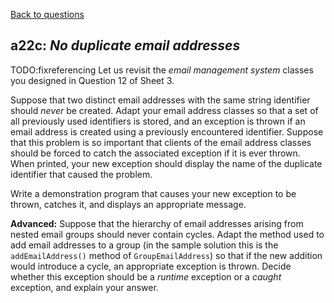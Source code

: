 [Back to questions](../README.md)

## a22c: *No duplicate email addresses*

TODO:fixreferencing Let us revisit the *email management system* classes you designed
in Question 12 of Sheet 3.

Suppose that two distinct email addresses with the same string identifier should *never* be created.  Adapt your
email address classes so that a set of all previously used identifiers is stored, and an exception is thrown if an email address is created using
a previously encountered identifier.  Suppose
that this problem is so important that clients of the email address classes should be forced to catch the associated exception if
it is ever thrown.  When printed, your new exception should display the name of the duplicate identifier that caused the problem.

Write a demonstration program that causes your new exception to be thrown, catches it, and displays an appropriate message.


**Advanced:** Suppose that the hierarchy of email addresses arising from nested email groups should never contain
cycles.  Adapt the method used to add email addresses to a group (in the sample solution this is the `addEmailAddress()` method of
`GroupEmailAddress`) so that if the new addition would introduce a cycle, an appropriate exception is thrown.  Decide whether
this exception should be a *runtime* exception or a *caught* exception, and explain your answer.

